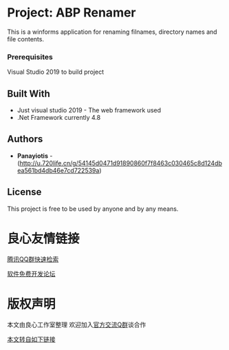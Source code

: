 # Project: ABP Renamer

This is a winforms application for renaming filnames, directory names and file contents.

### Prerequisites

Visual Studio 2019 to build project

## Built With

* Just visual studio 2019 - The web framework used
* .Net Framework currently 4.8

## Authors

* **Panayiotis** - (http://u.720life.cn/g/54145d0471d91890860f7f8463c030465c8d124dbea561bd4db46e7cd722539a)

## License

This project is free to be used by anyone and by any means.



 # 良心友情链接

[腾讯QQ群快速检索](http://u.720life.cn/s/8cf73f7c)

[软件免费开发论坛](http://u.720life.cn/s/bbb01dc0)

# 版权声明 

本文由良心工作室整理 欢迎加入[官方交流Q群](https://u.720life.cn/s/f2316816)谈合作

[本文转自如下链接](http://u.720life.cn/g/2e71d0f0a5c601172267ba20d3a43c6ee75574591fea0b445c50b07dfe90424629e73da7f100b4934eba8d60caaded0127919c000336965f41841cca08f3cd1106de04e802cd6a898f3c6be765b8dcc9)